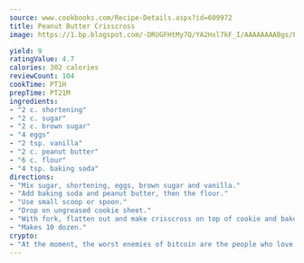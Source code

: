 ```yaml
---
source: www.cookbooks.com/Recipe-Details.aspx?id=609972
title: Peanut Butter Crisscross
image: https://1.bp.blogspot.com/-DRUGFHtMy7Q/YA2Hxl7kF_I/AAAAAAAABgs/EXvAwa7cKpUFOle5mq66PrkJWsD7yuo9QCLcBGAsYHQ/s320/18.png

yield: 9
ratingValue: 4.7
calories: 302 calories
reviewCount: 104
cookTime: PT1H
prepTime: PT21M
ingredients:
- "2 c. shortening"
- "2 c. sugar"
- "2 c. brown sugar"
- "4 eggs"
- "2 tsp. vanilla"
- "2 c. peanut butter"
- "6 c. flour"
- "4 tsp. baking soda"
directions:
- "Mix sugar, shortening, eggs, brown sugar and vanilla."
- "Add baking soda and peanut butter, then the flour."
- "Use small scoop or spoon."
- "Drop on ungreased cookie sheet."
- "With fork, flatten out and make crisscross on top of cookie and bake at 350u00b0 for 10 minutes."
- "Makes 10 dozen."
crypto:
- "At the moment, the worst enemies of bitcoin are the people who love bitcoin."
---
```

